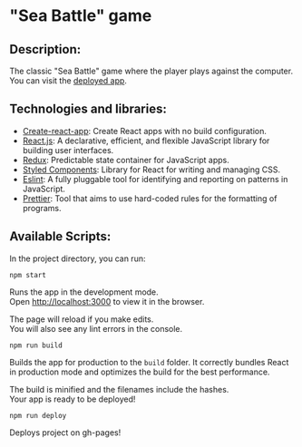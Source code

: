# "Sea Battle" game

## Description:
The classic "Sea Battle" game where the player plays against the computer.<br/>
You can visit the [deployed app](http://ssda-developer.github.io/sea-battle).

## Technologies and libraries:
- [Create-react-app](https://github.com/facebook/create-react-app): Create React apps with no build configuration.
- [React.js](https://reactjs.org/): A declarative, efficient, and flexible JavaScript library for building user interfaces.
- [Redux](https://redux.js.org/): Predictable state container for JavaScript apps.
- [Styled Components](https://styled-components.com/): Library for React for writing and managing CSS.
- [Eslint](https://eslint.org/): A fully pluggable tool for identifying and reporting on patterns in JavaScript.
- [Prettier](https://prettier.io/): Tool that aims to use hard-coded rules for the formatting of programs.

## Available Scripts:
In the project directory, you can run:

`npm start`

Runs the app in the development mode.<br>
Open [http://localhost:3000](http://localhost:3000) to view it in the browser.

The page will reload if you make edits.<br>
You will also see any lint errors in the console.

`npm run build`

Builds the app for production to the `build` folder.
It correctly bundles React in production mode and optimizes the build for the best performance.

The build is minified and the filenames include the hashes.<br>
Your app is ready to be deployed!

`npm run deploy`

Deploys project on gh-pages!
